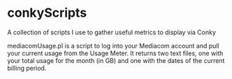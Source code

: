# conkyScripts
A collection of scripts I use to gather useful metrics to display via Conky

mediacomUsage.pl is a script to log into your Mediacom account and pull your current usage from the Usage Meter.  It returns two text files, one with your total usage for the month (in GB) and one with the dates of the current billing period.
